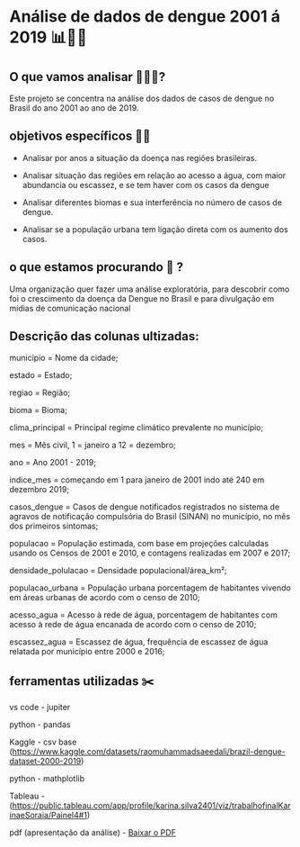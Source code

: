 # Análise de dados de dengue 2001 á 2019 📊🔬🦟

## O que vamos analisar 👩🏿‍⚕️?
Este projeto se concentra na análise dos dados de casos de dengue no Brasil do ano 2001 ao ano de 2019.

## objetivos específicos ✍🏽
- Analisar por anos a situação da doença nas regiões brasileiras.

- Analisar situação das regiões em relação ao acesso a água,
com maior abundancia ou escassez, e se tem haver com os casos da dengue

- Analisar diferentes biomas e sua interferência no número de casos de dengue.

- Analisar se a população urbana tem ligação direta com os aumento dos casos.

## o que estamos procurando 📌 ?
Uma organização quer fazer uma análise exploratória, para descobrir como foi o crescimento da doença da Dengue no Brasil e para divulgação em mídias de comunicação nacional 

## Descrição das colunas ultizadas:

municipio = Nome da cidade;

estado = Estado;

regiao = Região;

bioma = Bioma;

clima_principal = Principal regime climático prevalente no município;

mes = Mês civil, 1 = janeiro a 12 = dezembro;

ano = Ano 2001 - 2019;

indice_mes = começando em 1 para janeiro de 2001 indo até 240 em dezembro 2019;

casos_dengue = Casos de dengue notificados registrados no sistema de agravos de notificação compulsória do Brasil (SINAN)
no município, no mês dos primeiros sintomas;

populacao = População estimada, com base em projeções calculadas usando os Censos de 2001 e 2010,
e contagens realizadas em 2007 e 2017;

densidade_polulacao = Densidade populacional/área_km²;

populacao_urbana = População urbana porcentagem de habitantes vivendo em áreas urbanas de acordo com o censo de 2010;

acesso_agua = Acesso à rede de água, porcentagem de habitantes com acesso à rede de água encanada de acordo com o censo de 2010;

escassez_agua = Escassez de água, frequência de escassez de água relatada por município entre 2000 e 2016;

## ferramentas utilizadas ✂️

vs code - jupiter 

python - pandas 

Kaggle - csv base (https://www.kaggle.com/datasets/raomuhammadsaeedali/brazil-dengue-dataset-2000-2019)

python - mathplotlib

Tableau -  (https://public.tableau.com/app/profile/karina.silva2401/viz/trabalhofinalKarinaeSoraia/Painel4#1)

pdf (apresentação da análise) - [Baixar o PDF](https://github.com/Karina1510/projeto-final-reprograma-Analise-de-dados-/blob/main/trabalho%20analise%20de%20dados%20(1).pdf)

